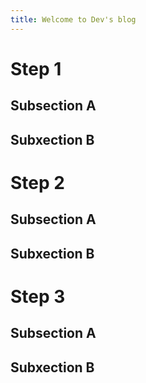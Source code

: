 ```yaml
---
title: Welcome to Dev's blog
---
```


# Step 1

## Subsection A
## Subxection B

# Step 2

## Subsection A
## Subxection B

# Step 3

## Subsection A
## Subxection B





